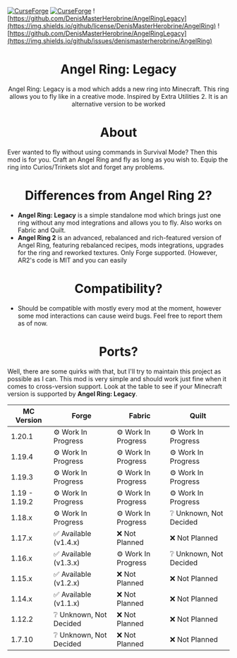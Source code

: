 [![CurseForge](https://cf.way2muchnoise.eu/angel-ring-legacy.svg)](https://www.curseforge.com/minecraft/mc-mods/angel-ring-legacy)
[![CurseForge](https://cf.way2muchnoise.eu/versions/angel-ring-legacy.svg)](https://www.curseforge.com/minecraft/mc-mods/angel-ring-legacy)
![https://github.com/DenisMasterHerobrine/AngelRingLegacy](https://img.shields.io/github/license/DenisMasterHerobrine/AngelRing) 
![https://github.com/DenisMasterHerobrine/AngelRingLegacy](https://img.shields.io/github/issues/denismasterherobrine/AngelRing)
<div align="center"> <h1>  Angel Ring: Legacy</h1> </div>
<div align="center"> Angel Ring: Legacy is a mod which adds a new ring into Minecraft. This ring allows you to fly like in a creative mode. Inspired by Extra Utilities 2. It is an alternative version to be worked</div>

<div align="center"> <h1>  About</h1> </div>
Ever wanted to fly without using commands in Survival Mode? Then this mod is for you. Craft an Angel Ring and fly as long as you wish to. Equip the ring into Curios/Trinkets slot and forget any problems.

<div align="center"> <h1> Differences from Angel Ring 2?</h1> </div>

- **Angel Ring: Legacy** is a simple standalone mod which brings just one ring without any mod integrations and allows you to fly. Also works on Fabric and Quilt.
- **Angel Ring 2** is an advanced, rebalanced and rich-featured version of Angel Ring, featuring rebalanced recipes, mods integrations, upgrades for the ring and reworked textures. Only Forge supported. (However, AR2's code is MIT and you can easily

<div align="center"> <h1>  Compatibility?</h1> </div>

- Should be compatible with mostly every mod at the moment, however some mod interactions can cause weird bugs. Feel free to report them as of now.

<div align="center"> <h1>  Ports?</h1> </div>

Well, there are some quirks with that, but I'll try to maintain this project as possible as I can. This mod is very simple and should work just fine when it comes to cross-version support. Look at the table to see if your Minecraft version is supported by **Angel Ring: Legacy**.


| MC Version | Forge | Fabric | Quilt |
| --- | --- | --- | --- |
| 1.20.1 | ⚙️ Work In Progress | ⚙️ Work In Progress | ⚙️ Work In Progress |
| 1.19.4 | ⚙️ Work In Progress | ⚙️ Work In Progress | ⚙️ Work In Progress |
| 1.19.3 | ⚙️ Work In Progress | ⚙️ Work In Progress | ⚙️ Work In Progress |
| 1.19 - 1.19.2 | ⚙️ Work In Progress | ⚙️ Work In Progress | ⚙️ Work In Progress |
| 1.18.x | ⚙️ Work In Progress | ⚙️ Work In Progress | ❔ Unknown, Not Decided |
| 1.17.x | ✅ Available (v1.4.x) | ❌ Not Planned | ❌ Not Planned |
| 1.16.x | ✅ Available (v1.3.x) | ⚙️ Work In Progress | ❔ Unknown, Not Decided |
| 1.15.x | ✅ Available (v1.2.x) | ❌ Not Planned | ❌ Not Planned |
| 1.14.x | ✅ Available (v1.1.x) | ❌ Not Planned | ❌ Not Planned |
| 1.12.2 | ❔ Unknown, Not Decided | ❌ Not Planned | ❌ Not Planned |
| 1.7.10 | ❔ Unknown, Not Decided | ❌ Not Planned | ❌ Not Planned |
